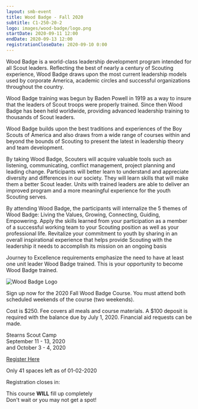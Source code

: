 ```yaml
---
layout: smb-event
title: Wood Badge - Fall 2020
subtitle: C1-250-20-2
logo: images/wood-badge/logo.png
startDate: 2020-09-11 12:00
endDate: 2020-09-13 12:00
registrationCloseDate: 2020-09-10 0:00
---
```


Wood Badge is a world-class leadership development program intended for all Scout leaders. Reflecting the best of nearly a century of Scouting experience, Wood Badge draws upon the most current leadership models used by corporate America, academic circles and successful organizations throughout the country.

Wood Badge training was begun by Baden Powell in 1919 as a way to insure that the leaders of Scout troops were properly trained. Since then Wood Badge has been held worldwide, providing advanced leadership training to thousands of Scout leaders.

Wood Badge builds upon the best traditions and experiences of the Boy Scouts of America and also draws from a wide range of courses within and beyond the bounds of Scouting to present the latest in leadership theory and team development.

By taking Wood Badge, Scouters will acquire valuable tools such as listening, communicating, conflict management, project planning and leading change. Participants will better learn to understand and appreciate diversity and differences in our society. They will learn skills that will make them a better Scout leader. Units with trained leaders are able to deliver an improved program and a more meaningful experience for the youth Scouting serves.

By attending Wood Badge, the participants will internalize the 5 themes of Wood Badge: Living the Values, Growing, Connecting, Guiding, Empowering. Apply the skills learned from your participation as a member of a successful working team to your Scouting position as well as your professional life. Revitalize your commitment to youth by sharing in an overall inspirational experience that helps provide Scouting with the leadership it needs to accomplish its mission on an ongoing basis

Journey to Excellence requirements emphasize the need to have at least one unit leader Wood Badge trained.  This is your opportunity to become Wood Badge trained.

<div class="W(50%)--_s W(100%)--s M(a)">
<img src="{{@root.rootPath}}images/wood-badge/wood-badge-beads.jpg" alt="Wood Badge Logo" class="W(100%)" />
</div>

Sign up now for the 2020 Fall Wood Badge Course. You must attend both scheduled weekends of the course (two weekends).

Cost is $250. Fee covers all meals and course materials. A $100 deposit is required with the balance due by July 1, 2020. Financial aid requests can be made.

<div class="Bgc(#ccffff) D(f) Jc(spe) Fxd(c)--s">
<div class="D(f) Fxd(c) Jc(c) P(0.2em)">

Stearns Scout Camp<br />
September 11 - 13, 2020<br />
and October 3 - 4, 2020

[Register Here](https://scoutingevent.com/250-2020FallWB)

Only 41 spaces left as of 01-02-2020

</div>
<div class="D(f) Fxd(c) Jc(c) P(0.2em)">

Registration closes in: <br /> <script>countdown("{{registrationCloseDate}}", "Sorry, registration is closed")</script>

This course **WILL** fill up completely<br />
Don't wait or you may not get a spot!

</div></div>
